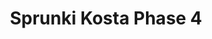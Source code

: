 ---
slug: sprunki-kosta-phase-4
title: Sprunki Kosta Phase 4
description: "Sprunki Kosta Phase 4 is an exciting online game. Play for free directly in your browser!"
icon: /images/popular_mods/Sprunki Kosta Phase 4.png
url: https://wowtbc.net/sprunkin/kosta-phase4/index.html
previewImage: /images/popular_mods/Sprunki Kosta Phase 4.png
type: popular mods

# SEO配置
seo:
  title: "Sprunki Kosta Phase 4 - Play Free Online Game | Fun Browser Games"
  description: "Sprunki Kosta Phase 4 - Play this fun online game for free in your browser. No download required!"
  ogImage: "/images/popular_mods/Sprunki Kosta Phase 4.png"
  keywords: "sprunki-kosta-phase-4, online game, browser game, free game, popular mods game, play online"

videoUrls:
  - https://www.youtube.com/embed/example1
  - https://www.youtube.com/embed/example2

whyPlay:
  title: "Why Play Sprunki Kosta Phase 4?"
  items:
    - "Immersive Gameplay: Sprunki Kosta Phase 4 offers an engaging and immersive gaming experience that will keep you entertained for hours"
    - "Challenging Levels: Test your skills with increasingly difficult challenges and obstacles"
    - "Beautiful Graphics: Enjoy stunning visuals and smooth animations that bring the game world to life"
    - "Regular Updates: New content and features are added regularly to keep the game fresh and exciting"
    - "Free to Play: Experience all the fun without spending a penny"
    - "Community Features: Connect with other players, share strategies, and compete for high scores"
    - "Cross-Platform: Play on any device with a web browser, no downloads required"

features:
  title: "Key Features of Sprunki Kosta Phase 4"
  image: "/images/popular_mods/Sprunki Kosta Phase 4.png"
  items:
    - "Intuitive Controls: Easy to learn controls make Sprunki Kosta Phase 4 accessible for players of all skill levels"
    - "Multiple Game Modes: Enjoy various gameplay options that provide different challenges and experiences"
    - "Character Customization: Personalize your gaming experience with unique characters and items"
    - "Achievement System: Complete special tasks to earn rewards and recognition"
    - "Leaderboards: Compete with players worldwide and see who can achieve the highest scores"

characteristics:
  title: "Game Characteristics"
  image: "/images/popular_mods/Sprunki Kosta Phase 4.png"
  items:
    - "Genre: Popular mods game with elements of strategy and skill"
    - "Difficulty: Suitable for both casual gamers and those seeking a challenge"
    - "Play Time: Quick sessions or extended gameplay, depending on your preference"
    - "Art Style: Vibrant and engaging visuals that enhance the gaming experience"
    - "Sound Design: Immersive audio that complements the gameplay perfectly"

info: "Sprunki Kosta Phase 4 is an exciting online game that offers players a unique and engaging gaming experience. With its intuitive controls, stunning visuals, and challenging gameplay, Sprunki Kosta Phase 4 provides hours of entertainment for players of all ages and skill levels. Whether you're looking for a quick gaming session during a break or an extended play session, Sprunki Kosta Phase 4 delivers an immersive experience that will keep you coming back for more. The game features multiple levels of increasing difficulty, ensuring that players are constantly challenged as they progress. With regular updates adding new content and features, Sprunki Kosta Phase 4 remains fresh and exciting, providing endless entertainment options for its growing community of players."

howToPlayIntro: "Welcome to Sprunki Kosta Phase 4! This guide will walk you through the basics and help you master the game. Whether you're a beginner or looking to improve your skills, these tips and instructions will enhance your gaming experience."

howToPlaySteps:
  - title: "Getting Started"
    description: "Begin your Sprunki Kosta Phase 4 adventure by familiarizing yourself with the controls. Use your keyboard or mouse to navigate through the game interface. The tutorial will guide you through the basic mechanics and help you understand the objectives."
  - title: "Understanding the Objectives"
    description: "In Sprunki Kosta Phase 4, your main goal is to progress through levels by completing specific objectives. Each level presents unique challenges that require different strategies and approaches."
  - title: "Mastering the Controls"
    description: "Practice using the controls to improve your precision and reaction time. Sprunki Kosta Phase 4 requires quick reflexes and strategic thinking to overcome obstacles and defeat opponents."
  - title: "Utilizing Power-ups"
    description: "Collect power-ups throughout the game to enhance your abilities and overcome difficult challenges. Each power-up offers unique advantages that can be crucial for success."
  - title: "Developing Strategies"
    description: "As you progress in Sprunki Kosta Phase 4, develop effective strategies for different scenarios. Analyze patterns, anticipate challenges, and adapt your approach to maximize your performance."

faq:
  title: "Frequently Asked Questions about Sprunki Kosta Phase 4"
  items:
    - question: "Is Sprunki Kosta Phase 4 free to play?"
      answer: "Yes, Sprunki Kosta Phase 4 is completely free to play directly in your web browser. No downloads or purchases are required to enjoy the full game experience."
    - question: "Can I play Sprunki Kosta Phase 4 on mobile devices?"
      answer: "Yes, Sprunki Kosta Phase 4 is optimized for both desktop and mobile play. You can enjoy the game on any device with a web browser and internet connection."
    - question: "Are there any in-game purchases?"
      answer: "While Sprunki Kosta Phase 4 is free to play, there may be optional in-game purchases available for cosmetic items or additional features that don't affect core gameplay."
    - question: "How often is Sprunki Kosta Phase 4 updated?"
      answer: "The developers regularly update Sprunki Kosta Phase 4 with new content, features, and improvements based on player feedback and game performance."
    - question: "Can I play Sprunki Kosta Phase 4 offline?"
      answer: "Currently, Sprunki Kosta Phase 4 requires an internet connection to play as it's a browser-based online game."
    - question: "Is Sprunki Kosta Phase 4 suitable for children?"
      answer: "Yes, Sprunki Kosta Phase 4 is designed to be family-friendly and suitable for players of all ages."
    - question: "How do I report bugs or issues?"
      answer: "If you encounter any problems while playing Sprunki Kosta Phase 4, you can report them through the game's support page or contact the developers directly through their website."
    - question: "Still Have Questions?"
      answer: "If you have additional questions about Sprunki Kosta Phase 4 that aren't covered in this FAQ, please visit our support center or contact our customer service team for assistance."
---